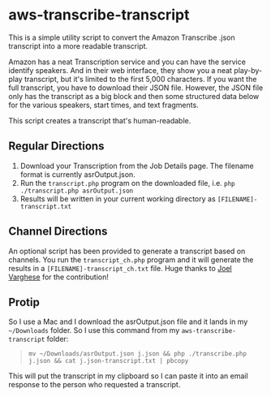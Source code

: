 # aws-transcribe-transcript
This is a simple utility script to convert the Amazon Transcribe .json transcript into a more readable transcript.

Amazon has a neat Transcription service and you can have the service identify speakers. And in their web interface, they show you a neat play-by-play transcript, but it's limited to the first 5,000 characters. If you want the full transcript, you have to download their JSON file. However, the JSON file only has the transcript as a big block and then some structured data below for the various speakers, start times, and text fragments.

This script creates a transcript that's human-readable.

## Regular Directions

1. Download your Transcription from the Job Details page. The filename format is currently asrOutput.json.
2. Run the `transcript.php` program on the downloaded file, i.e. `php ./transcript.php asrOutput.json`
3. Results will be written in your current working directory as `[FILENAME]-transcript.txt`

## Channel Directions

An optional script has been provided to generate a transcript based on channels. You run the `transcript_ch.php` program and it will generate the results in a `[FILENAME]-transcript_ch.txt` file. Huge thanks to [Joel Varghese](https://github.com/joelprince25) for the contribution!

## Protip

So I use a Mac and I download the asrOutput.json file and it lands in my `~/Downloads` folder. So I use this command from my `aws-transcribe-transcript` folder:

> `mv ~/Downloads/asrOutput.json j.json && php ./transcribe.php j.json && cat j.json-transcript.txt | pbcopy`

This will put the transcript in my clipboard so I can paste it into an email response to the person who requested a transcript.
